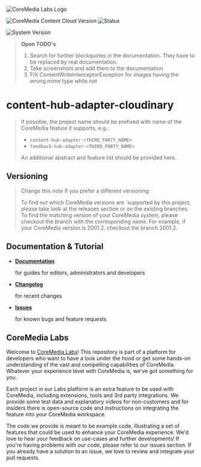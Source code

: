 ![CoreMedia Labs Logo](https://documentation.coremedia.com/badges/banner_coremedia_labs_wide.png "CoreMedia Labs Logo")

![CoreMedia Content Cloud Version](https://img.shields.io/static/v1?message=2004.1&label=CoreMedia%20Content%20Cloud&style=for-the-badge&labelColor=666666&color=672779 
"This badge shows the CoreMedia version this project is compatible with. 
Please read the versioning section of the project to see what other CoreMedia versions are supported and how to find them."
)
![Status](https://img.shields.io/static/v1?message=active&label=Status&style=for-the-badge&labelColor=666666&color=2FAC66 
"The status badge describes if the project is maintained. Possible values are active and inactive. 
If a project is inactive it means that the development has been discontinued and won't support future CoreMedia versions."
)

![System Version](https://img.shields.io/static/v1?message=1.26.0&label=Cloudinary&style=for-the-badge&labelColor=6FC3B8&color=006CAE 
"CoreMedia Labs projects may depend on third party systems or APIs. 
This badge type shows the version number that is required for the selected project version."
)

> **Open TODO's**
> 1. Search for further blockquotes in the documentation. They have to be replaced by real documentation.
> 2. Take screenshots and add them to the documentation
> 3. FIX ContentWriteInterceptorException for images having the wrong mime type while not

# content-hub-adapter-cloudinary

> If possible, the project name should be prefixed with name of the CoreMedia feature it supports, e.g.:
>
> * `content-hub-adapter-<THIRD_PARTY_NAME>`
> * `feedback-hub-adapter-<THIRD_PARTY_NAME>`
>
> An additional abstract and feature list should be provided here.

## Versioning

> Change this note if you prefer a different versioning:
>
>To find out which CoreMedia versions are `supported by this project, please take look at the releases section or on the existing branches. To find the matching version of your CoreMedia system, please checkout the branch with the corresponding name. For example, if your CoreMedia version is 2001.2, checkout the branch 2001.2.

## Documentation & Tutorial

* **[Documentation](documentation/README.md)**

    for guides for editors, administrators and developers    

* **[Changelog](CHANGELOG.md)**

    for recent changes

* **[Issues](https://github.com/CoreMedia/content-hub-adapter-cloudinary/issues)**

    for known bugs and feature requests

## CoreMedia Labs

Welcome to [CoreMedia Labs](https://blog.coremedia.com/labs/)! This repository
is part of a platform for developers who want to have a look under the hood or
get some hands-on understanding of the vast and compelling capabilities of
CoreMedia. Whatever your experience level with CoreMedia is, we've got something
for you.

Each project in our Labs platform is an extra feature to be used with CoreMedia,
including extensions, tools and 3rd party integrations. We provide some test
data and explanatory videos for non-customers and for insiders there is
open-source code and instructions on integrating the feature into your
CoreMedia workspace. 

The code we provide is meant to be example code, illustrating a set of features
that could be used to enhance your CoreMedia experience. We'd love to hear your
feedback on use-cases and further developments! If you're having problems with
our code, please refer to our issues section. If you already have a solution to 
an issue, we love to review and integrate your pull requests. 

